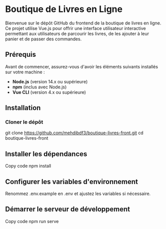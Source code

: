 # Boutique de Livres en Ligne

Bienvenue sur le dépôt GitHub du frontend de la boutique de livres en ligne. Ce projet utilise Vue.js pour offrir une interface utilisateur interactive permettant aux utilisateurs de parcourir les livres, de les ajouter à leur panier et de passer des commandes.

## Prérequis

Avant de commencer, assurez-vous d'avoir les éléments suivants installés sur votre machine :

- **Node.js** (version 14.x ou supérieure)
- **npm** (inclus avec Node.js)
- **Vue CLI** (version 4.x ou supérieure)

## Installation

### Cloner le dépôt


git clone https://github.com/mehdibdf3/boutique-livres-front.git
cd boutique-livres-front

## Installer les dépendances

Copy code
npm install

## Configurer les variables d'environnement
Renommez .env.example en .env et ajustez les variables si nécessaire.

## Démarrer le serveur de développement

Copy code
npm run serve
